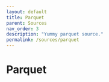 ```yaml
---
layout: default
title: Parquet
parent: Sources
nav_order: 3
description: "Yummy parquet source."
permalink: /sources/parquet
---
```


# Parquet


